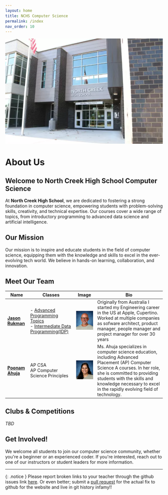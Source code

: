 ```yaml
---
layout: home
title: NCHS Computer Science
permalink: /index
nav_order: 10
---
```

![NCHS Campus](/assets/images/NCHS-Building-1-South.jpg)

# About Us

## Welcome to North Creek High School Computer Science

At **North Creek High School**, we are dedicated to fostering a strong foundation in computer science, empowering students with problem-solving skills, creativity, and technical expertise. Our courses cover a wide range of topics, from introductory programming to advanced data science and artificial intelligence.

## Our Mission

Our mission is to inspire and educate students in the field of computer science, equipping them with the knowledge and skills to excel in the ever-evolving tech world. We believe in hands-on learning, collaboration, and innovation.

## Meet Our Team

| Name | Classes | Image | Bio |
|------|------|---------|-------|
| [**Jason Rukman**](mailto:jrukman@nsd.org) | - [Advanced Programming Topics](/advanced-topics/)<br>- [Intermediate Data Programming(IDP)](/idp/) | <img src="assets/images/rukman_jason.png" alt="Instructor Image" width="200"> | Originally from Australia I started my Engineering career in the US at Apple, Cupertino. Worked at multiple companies as sofware architect, product manager, people manager and project manager for over 30 years |
| [**Poonam Ahuja**](mailto:pahuja@nsd.org@nsd.org) | AP CSA<br>AP Computer Science Principles | <img src="assets/images/ahuja_poonam.png" alt="Instructor Image" width="200">  | Ms. Ahuja specializes in computer science education, including Advanced Placement (AP) Computer Science A courses. In her role, she is committed to providing students with the skills and knowledge necessary to excel in the rapidly evolving field of technology.​ |

## Clubs & Competitions

_TBD_

## Get Involved!

We welcome all students to join our computer science community, whether you're a beginner or an experienced coder. If you're interested, reach out to one of our instructors or student leaders for more information.

---

{: .notice }
Please report broken links to your teacher through the github issues link [here](https://github.com/NCHS-CS/nchs-cs.github.io/issues). Or even better; submit a [pull request](https://github.com/NCHS-CS/nchs-cs.github.io/pulls) for the actual fix to github for the website and live in git history infamy!!